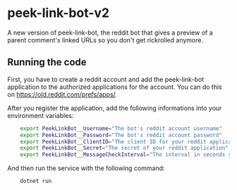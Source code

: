 # peek-link-bot-v2

A new version of peek-link-bot, the reddit bot that gives a preview of a parent comment's linked URLs so you don't get rickrolled anymore.

## Running the code

First, you have to create a reddit account and add the peek-link-bot application to the authorized applications for the account. You can do this on https://old.reddit.com/prefs/apps/.

After you register the application, add the following informations into your environment variables:

``` bash
    export PeekLinkBot__Username="The bot's reddit account username"
    export PeekLinkBot__Password="The bot's reddit account password"
    export PeekLinkBot__ClientID="The client ID for your reddit application"
    export PeekLinkBot__Secret="The secret of your reddit application"
    export PeekLinkBot__MessageCheckInterval="The interval in seconds you want between inbox checks"
```

And then run the service with the following command:

``` bash
    dotnet run
```